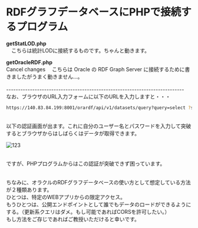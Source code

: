 # RDFグラフデータベースにPHPで接続するプログラム

**getStatLOD.php**<br>
　こちらは統計LODに接続するものです。ちゃんと動きます。

**getOracleRDF.php**<br>Cancel changes
　こちらは Oracle の RDF Graph Server に接続するために書きましたがうまく動きません…。
<br><br>
---------------------------------------------------------------------------<br>
なお、ブラウザのURL入力フォームに以下のURLを入力しますと・・・
```bash
https://140.83.84.199:8001/orardf/api/v1/datasets/query?query=select ?s ?p ?o where { ?s ?p ?o} limit 10&datasource=OLACLEMIRKODB2&datasetDef={"metadata":[{"networkOwner":"ADMIN","networkName":"SEMNET01","models":["data1980"]}]}
```
<br>
以下の認証画面が出ます。これに自分のユーザー名とパスワードを入力して突破するとブラウザからはしばらくはデータが取得できます。<br>

![123](https://user-images.githubusercontent.com/39124856/141647549-9fde362d-591c-4957-8bf3-cae11ac01ed2.png)

<br>
ですが、PHPプログラムからはこの認証が突破できず困っています。<br><br>

ちなみに、オラクルのRDFグラフデータベースの使い方として想定している方法が２種類あります。<br>
ひとつは、特定のWEBアプリからの限定アクセス。<br>
もうひとつは、公開エンドポイントとして誰でもデータのロードができるようにする。（更新系クエリはダメ。もし可能であればCORSを許可したい。）<br>
もし方法をご存じであればご教授いただけると幸いです。<br>


